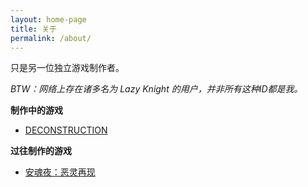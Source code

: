 ```yaml
---
layout: home-page
title: 关于
permalink: /about/
---
```


只是另一位独立游戏制作者。

*BTW：网络上存在诸多名为 Lazy Knight 的用户，并非所有这种ID都是我。*

**制作中的游戏**

* <a href="https://store.steampowered.com/app/772980/DECONSTRUCTION/" target="_blank">DECONSTRUCTION</a>

**过往制作的游戏**

* <a href="/requiem" target="_blank">安魂夜：恶灵再现</a>